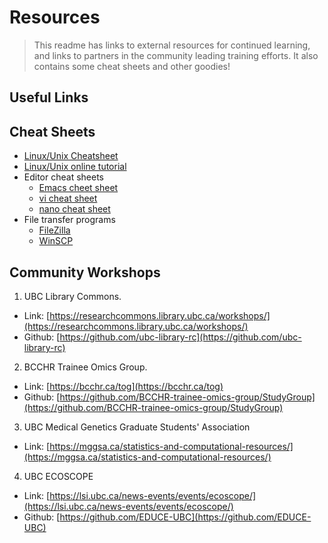 # Resources

> This readme has links to external resources for continued learning, and links to partners in the community leading training efforts. It also contains some cheat sheets and other goodies!

## Useful Links





## Cheat Sheets

+ [Linux/Unix Cheatsheet](https://github.com/Phillip-a-richmond/ARC-Bioinformatics-Training/blob/master/Resources/UnixCheatSheet.pdf) 
+ [Linux/Unix online tutorial](http://www.ee.surrey.ac.uk/Teaching/Unix/) 
+ Editor cheat sheets 
  + [Emacs cheet sheet](http://www.rgrjr.com/emacs/emacs_cheat.html) 
  + [vi cheat sheet](http://www.lagmonster.org/docs/vi.html) 
  + [nano cheat sheet](http://www.codexpedia.com/text-editor/nano-text-editor-command-cheatsheet/) 
+ File transfer programs  
  + [FileZilla](https://filezilla-project.org/)
  + [WinSCP](https://winscp.net/eng/download.php) 




## Community Workshops

1. UBC Library Commons.
 - Link: [https://researchcommons.library.ubc.ca/workshops/](https://researchcommons.library.ubc.ca/workshops/)
 - Github: [https://github.com/ubc-library-rc](https://github.com/ubc-library-rc)

2. BCCHR Trainee Omics Group.
 - Link: [https://bcchr.ca/tog](https://bcchr.ca/tog)
 - Github: [https://github.com/BCCHR-trainee-omics-group/StudyGroup](https://github.com/BCCHR-trainee-omics-group/StudyGroup)

3. UBC Medical Genetics Graduate Students' Association
 - Link: [https://mggsa.ca/statistics-and-computational-resources/](https://mggsa.ca/statistics-and-computational-resources/)


4. UBC ECOSCOPE
 - Link: [https://lsi.ubc.ca/news-events/events/ecoscope/](https://lsi.ubc.ca/news-events/events/ecoscope/)
 - Github: [https://github.com/EDUCE-UBC](https://github.com/EDUCE-UBC)



